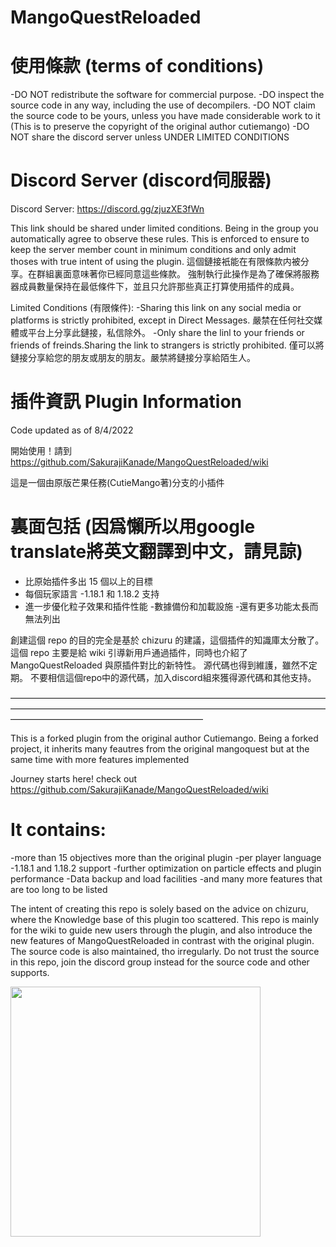 # MangoQuestReloaded

# 使用條款 (terms of conditions)
-DO NOT redistribute the software for commercial purpose.
-DO inspect the source code in any way, including the use of decompilers.
-DO NOT claim the source code to be yours, unless you have made considerable work to it
 (This is to preserve the copyright of the original author cutiemango)
-DO NOT share the discord server unless UNDER LIMITED CONDITIONS


# Discord Server (discord伺服器)
Discord Server: https://discord.gg/zjuzXE3fWn 

This link should be shared under limited conditions. Being in the group you automatically agree to observe these rules.
This is enforced to ensure to keep the server member count in minimum conditions and only admit thoses with true intent of using the plugin.
這個鏈接衹能在有限條款内被分享。在群組裏面意味著你已經同意這些條款。
強制執行此操作是為了確保將服務器成員數量保持在最低條件下，並且只允許那些真正打算使用插件的成員。

Limited Conditions (有限條件):
-Sharing this link on any social media or platforms is strictly prohibited, except in Direct Messages.
 嚴禁在任何社交媒體或平台上分享此鏈接，私信除外。
-Only share the linl to your friends or friends of freinds.Sharing the link to strangers is strictly prohibited.
 僅可以將鏈接分享給您的朋友或朋友的朋友。嚴禁將鏈接分享給陌生人。

# 插件資訊 Plugin Information

Code updated as of 8/4/2022

開始使用！請到 https://github.com/SakurajiKanade/MangoQuestReloaded/wiki

這是一個由原版芒果任務(CutieMango著)分支的小插件

# 裏面包括 (因爲懶所以用google translate將英文翻譯到中文，請見諒)
- 比原始插件多出 15 個以上的目標
- 每個玩家語言
-1.18.1 和 1.18.2 支持
- 進一步優化粒子效果和插件性能
-數據備份和加載設施
-還有更多功能太長而無法列出

創建這個 repo 的目的完全是基於 chizuru 的建議，這個插件的知識庫太分散了。
這個 repo 主要是給 wiki 引導新用戶通過插件，同時也介紹了 MangoQuestReloaded 與原插件對比的新特性。
源代碼也得到維護，雖然不定期。 不要相信這個repo中的源代碼，加入discord組來獲得源代碼和其他支持。

——————————————————————————————————————————————————————————————————————————————————————————————

This is a forked plugin from the original author Cutiemango.
Being a forked project, it inherits many feautres from the original mangoquest but at the same time with more features implemented

Journey starts here!
check out https://github.com/SakurajiKanade/MangoQuestReloaded/wiki

# It contains:
-more than 15 objectives more than the original plugin
-per player language
-1.18.1 and 1.18.2 support
-further optimization on particle effects and plugin performance
-Data backup and load facilities
-and many more features that are too long to be listed

The intent of creating this repo is solely based on the advice on chizuru, where the Knowledge base of this plugin too scattered.
This repo is mainly for the wiki to guide new users through the plugin, and also introduce the new features of MangoQuestReloaded in contrast with the original plugin.
The source code is also maintained, tho irregularly. Do not trust the source in this repo, join the discord group instead for the source code and other supports.

<img src="https://user-images.githubusercontent.com/27722725/162470784-2a34c388-6584-4231-af6e-ae11bbd2a2ec.png" width="400" height="400" />
